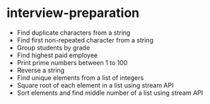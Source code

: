 # interview-preparation

- Find duplicate characters from a string
- Find first non-repeated character from a string
- Group students by grade
- Find highest paid employee
- Print prime numbers between 1 to 100
- Reverse a string
- Find unique elements from a list of integers
- Square root of each element in a list using stream API
- Sort elements and find middle number of a list using stream API
